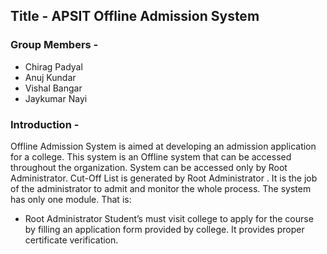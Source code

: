 ## Title - APSIT Offline Admission System

### Group Members -
* Chirag Padyal
* Anuj Kundar
* Vishal Bangar
* Jaykumar Nayi

### Introduction -
Offline Admission System is aimed at developing an admission application
for a college. This system is an Offline system that can be accessed
throughout the organization. System can be accessed only by Root
Administrator. Cut-Off List is generated by Root Administrator . It is the job
of the administrator to admit and monitor the whole process. The system has
only one module. That is:
* Root Administrator
Student’s must visit college to apply for the course by filling an application
form provided by college. It provides proper certificate verification.
